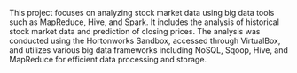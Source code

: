 This project focuses on analyzing stock market data using big data tools such as MapReduce, Hive, and Spark. It includes the analysis of historical stock market data and prediction of closing prices. The analysis was conducted using the Hortonworks Sandbox, accessed through VirtualBox, and utilizes various big data frameworks including NoSQL, Sqoop, Hive, and MapReduce for efficient data processing and storage.
